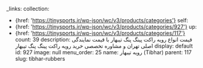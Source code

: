_links:
  collection:
  - {href: 'https://tinysports.ir/wp-json/wc/v3/products/categories'}
  self:
  - {href: 'https://tinysports.ir/wp-json/wc/v3/products/categories/927'}
  up:
  - {href: 'https://tinysports.ir/wp-json/wc/v3/products/categories/117'}
count: 39
description: قیمت انواع رویه راکت پینگ پنگ تیبهار با
  قیمت نمایندگی اصلی تهران و مشاوره تخصصی خرید
  رویه راکت پینگ پنگ تیبهار
display: default
id: 927
image: null
menu_order: 25
name: رویه تیبهار (Tibhar)
parent: 117
slug: tibhar-rubbers
